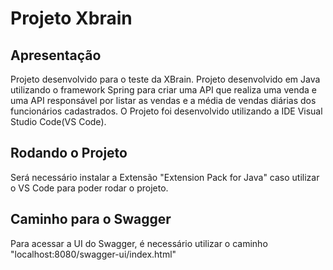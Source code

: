 # Projeto Xbrain
## Apresentação
Projeto desenvolvido para o teste da XBrain. Projeto desenvolvido em Java utilizando o framework Spring para criar uma API que realiza uma venda e uma API responsável por listar as vendas e a média de vendas diárias dos funcionários cadastrados.
O Projeto foi desenvolvido utilizando a IDE Visual Studio Code(VS Code).

## Rodando o Projeto
Será necessário instalar a Extensão "Extension Pack for Java" caso utilizar o VS Code para poder rodar o projeto.

## Caminho para o Swagger
Para acessar a UI do Swagger, é necessário utilizar o caminho "localhost:8080/swagger-ui/index.html"